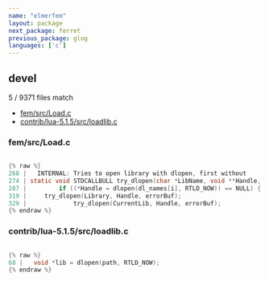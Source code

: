 ```yaml
---
name: "elmerfem"
layout: package
next_package: ferret
previous_package: glog
languages: ['c']
---
```

## devel
5 / 9371 files match

 - [fem/src/Load.c](#femsrcloadc)
 - [contrib/lua-5.1.5/src/loadlib.c](#contriblua-515srcloadlibc)

### fem/src/Load.c

```c

{% raw %}
268 |   INTERNAL: Tries to open library with dlopen, first without
274 | static void STDCALLBULL try_dlopen(char *LibName, void **Handle, char *errorBuf)
287 |         if ((*Handle = dlopen(dl_names[i], RTLD_NOW)) == NULL) {
319 |     try_dlopen(Library, Handle, errorBuf);
329 |             try_dlopen(CurrentLib, Handle, errorBuf);
{% endraw %}

```
### contrib/lua-5.1.5/src/loadlib.c

```c

{% raw %}
68 |   void *lib = dlopen(path, RTLD_NOW);
{% endraw %}

```